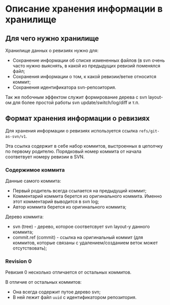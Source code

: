 # Описание хранения информации в хранилище
## Для чего нужно хранилище
Хранилище данных о ревизиях нужно для:

 * Сохранение информации об списке измененных файлов (в svn очень часто нужно 
 выяснять, в какой из предыдущих ревизий поменялся файл;
 * Сохранения информации о том, к какой ревизии/ветке относится коммит;
 * Сохранения идентификатора svn-репозитория.

Так же побочным эффектом служит формирование дерева с svn layout-ом для более
простой работы svn update/switch/log/diff и т.п. 

## Формат хранения информации о ревизиях
Для хранения информации о ревизиях используется ссылка `refs/git-as-svn/v1`.
 
Эта ссылка содержит в себе набор коммитов, выстроенных в цеполчку по первому 
родителю. Порядковый номер коммита от начала соответвует номеру ревизии в SVN.

### Содержимое коммита
Данные самого коммита:

 * Первый родитель всегда ссылается на предыдущий коммит;
 * Комментарий коммита берется из оригинального коммита. Именно этот комментарий выводится в svn log;
 * Автор коммита берется из оригинального коммита;
 
Дерево коммита:

 * svn (tree) - дерево, которое соответсвует svn layout-у данного коммита;
 * commit.ref (commit) - ссылка на оригинальный коммит (для коммитов, которые связаны с удалением/созданием веток может отсутствовать);

### Revision 0
Ревизия 0 несколько отличается от остальных коммитов.

В отличие от остальных коммитов:

 * Она всегда содержит путое дерево svn;
 * В ней лежит файл `uuid` с идентификатором репозитория.
